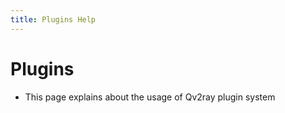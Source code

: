```yaml
---
title: Plugins Help
---
```


# Plugins

- This page explains about the usage of Qv2ray plugin system